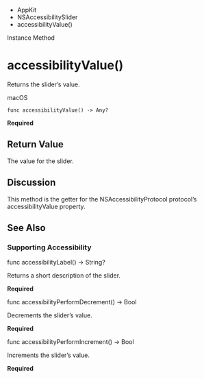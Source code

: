 

- AppKit
- NSAccessibilitySlider
-  accessibilityValue() 

Instance Method

# accessibilityValue()

Returns the slider’s value.

macOS

``` source
func accessibilityValue() -> Any?
```

**Required**

## Return Value

The value for the slider.

## Discussion

This method is the getter for the NSAccessibilityProtocol protocol’s accessibilityValue property.

## See Also

### Supporting Accessibility

func accessibilityLabel() -> String?

Returns a short description of the slider.

**Required**

func accessibilityPerformDecrement() -> Bool

Decrements the slider’s value.

**Required**

func accessibilityPerformIncrement() -> Bool

Increments the slider’s value.

**Required**

